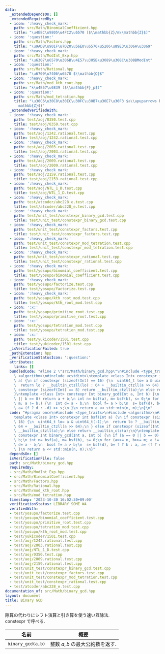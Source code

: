 ```yaml
---
data:
  _extendedDependsOn: []
  _extendedRequiredBy:
  - icon: ':heavy_check_mark:'
    path: src/Math/BinomialCoefficient.hpp
    title: "\u4E8C\u9805\u4FC2\u6570 ($\\mathbb{Z}/m\\mathbb{Z}$)"
  - icon: ':question:'
    path: src/Math/Factors.hpp
    title: "\u9AD8\u901F\u7D20\u56E0\u6570\u5206\u89E3\u306A\u3069"
  - icon: ':heavy_check_mark:'
    path: src/Math/ModInt_Exp.hpp
    title: "\u6307\u6570\u306B\u4E57\u305B\u3089\u308C\u308BModInt"
  - icon: ':question:'
    path: src/Math/Rational.hpp
    title: "\u6709\u7406\u6570 $\\mathbb{Q}$"
  - icon: ':heavy_check_mark:'
    path: src/Math/mod_kth_root.hpp
    title: "k\u4E57\u6839 ($\\mathbb{F}_p$)"
  - icon: ':question:'
    path: src/Math/mod_tetration.hpp
    title: "\u30C6\u30C8\u30EC\u30FC\u30B7\u30E7\u30F3 $a\\upuparrows b$ ($\\mathbb{Z}/m\\\
      mathbb{Z}$)"
  _extendedVerifiedWith:
  - icon: ':heavy_check_mark:'
    path: test/aoj/0350.test.cpp
    title: test/aoj/0350.test.cpp
  - icon: ':heavy_check_mark:'
    path: test/aoj/1242.rational.test.cpp
    title: test/aoj/1242.rational.test.cpp
  - icon: ':heavy_check_mark:'
    path: test/aoj/2003.rational.test.cpp
    title: test/aoj/2003.rational.test.cpp
  - icon: ':heavy_check_mark:'
    path: test/aoj/2009.rational.test.cpp
    title: test/aoj/2009.rational.test.cpp
  - icon: ':heavy_check_mark:'
    path: test/aoj/2159.rational.test.cpp
    title: test/aoj/2159.rational.test.cpp
  - icon: ':heavy_check_mark:'
    path: test/aoj/NTL_1_D.test.cpp
    title: test/aoj/NTL_1_D.test.cpp
  - icon: ':heavy_check_mark:'
    path: test/atcoder/abc228_e.test.cpp
    title: test/atcoder/abc228_e.test.cpp
  - icon: ':heavy_check_mark:'
    path: test/unit_test/constexpr_binary_gcd.test.cpp
    title: test/unit_test/constexpr_binary_gcd.test.cpp
  - icon: ':heavy_check_mark:'
    path: test/unit_test/constexpr_factors.test.cpp
    title: test/unit_test/constexpr_factors.test.cpp
  - icon: ':heavy_check_mark:'
    path: test/unit_test/constexpr_mod_tetration.test.cpp
    title: test/unit_test/constexpr_mod_tetration.test.cpp
  - icon: ':heavy_check_mark:'
    path: test/unit_test/constexpr_rational.test.cpp
    title: test/unit_test/constexpr_rational.test.cpp
  - icon: ':heavy_check_mark:'
    path: test/yosupo/binomial_coefficient.test.cpp
    title: test/yosupo/binomial_coefficient.test.cpp
  - icon: ':heavy_check_mark:'
    path: test/yosupo/factorize.test.cpp
    title: test/yosupo/factorize.test.cpp
  - icon: ':heavy_check_mark:'
    path: test/yosupo/kth_root_mod.test.cpp
    title: test/yosupo/kth_root_mod.test.cpp
  - icon: ':x:'
    path: test/yosupo/primitive_root.test.cpp
    title: test/yosupo/primitive_root.test.cpp
  - icon: ':x:'
    path: test/yosupo/tetration_mod.test.cpp
    title: test/yosupo/tetration_mod.test.cpp
  - icon: ':x:'
    path: test/yukicoder/1501.test.cpp
    title: test/yukicoder/1501.test.cpp
  _isVerificationFailed: true
  _pathExtension: hpp
  _verificationStatusIcon: ':question:'
  attributes:
    links: []
  bundledCode: "#line 2 \"src/Math/binary_gcd.hpp\"\n#include <type_traits>\n#include\
    \ <algorithm>\n#include <cstdint>\ntemplate <class Int> constexpr int bsf(Int\
    \ a) {\n if constexpr (sizeof(Int) == 16) {\n  uint64_t lo= a & uint64_t(-1);\n\
    \  return lo ? __builtin_ctzll(lo) : 64 + __builtin_ctzll(a >> 64);\n } else if\
    \ constexpr (sizeof(Int) == 8) return __builtin_ctzll(a);\n else return __builtin_ctz(a);\n\
    }\ntemplate <class Int> constexpr Int binary_gcd(Int a, Int b) {\n if (a == 0\
    \ || b == 0) return a + b;\n int n= bsf(a), m= bsf(b), s= 0;\n for (a>>= n, b>>=\
    \ m; a != b;) {\n  Int d= a - b;\n  bool f= a > b;\n  s= bsf(d), b= f ? b : a,\
    \ a= (f ? d : -d) >> s;\n }\n return a << std::min(n, m);\n}\n"
  code: "#pragma once\n#include <type_traits>\n#include <algorithm>\n#include <cstdint>\n\
    template <class Int> constexpr int bsf(Int a) {\n if constexpr (sizeof(Int) ==\
    \ 16) {\n  uint64_t lo= a & uint64_t(-1);\n  return lo ? __builtin_ctzll(lo) :\
    \ 64 + __builtin_ctzll(a >> 64);\n } else if constexpr (sizeof(Int) == 8) return\
    \ __builtin_ctzll(a);\n else return __builtin_ctz(a);\n}\ntemplate <class Int>\
    \ constexpr Int binary_gcd(Int a, Int b) {\n if (a == 0 || b == 0) return a +\
    \ b;\n int n= bsf(a), m= bsf(b), s= 0;\n for (a>>= n, b>>= m; a != b;) {\n  Int\
    \ d= a - b;\n  bool f= a > b;\n  s= bsf(d), b= f ? b : a, a= (f ? d : -d) >> s;\n\
    \ }\n return a << std::min(n, m);\n}"
  dependsOn: []
  isVerificationFile: false
  path: src/Math/binary_gcd.hpp
  requiredBy:
  - src/Math/ModInt_Exp.hpp
  - src/Math/BinomialCoefficient.hpp
  - src/Math/Factors.hpp
  - src/Math/Rational.hpp
  - src/Math/mod_kth_root.hpp
  - src/Math/mod_tetration.hpp
  timestamp: '2023-10-30 16:02:30+09:00'
  verificationStatus: LIBRARY_SOME_WA
  verifiedWith:
  - test/yosupo/factorize.test.cpp
  - test/yosupo/binomial_coefficient.test.cpp
  - test/yosupo/primitive_root.test.cpp
  - test/yosupo/tetration_mod.test.cpp
  - test/yosupo/kth_root_mod.test.cpp
  - test/yukicoder/1501.test.cpp
  - test/aoj/1242.rational.test.cpp
  - test/aoj/2003.rational.test.cpp
  - test/aoj/NTL_1_D.test.cpp
  - test/aoj/0350.test.cpp
  - test/aoj/2009.rational.test.cpp
  - test/aoj/2159.rational.test.cpp
  - test/unit_test/constexpr_binary_gcd.test.cpp
  - test/unit_test/constexpr_factors.test.cpp
  - test/unit_test/constexpr_mod_tetration.test.cpp
  - test/unit_test/constexpr_rational.test.cpp
  - test/atcoder/abc228_e.test.cpp
documentation_of: src/Math/binary_gcd.hpp
layout: document
title: Binary GCD
---
```


除算の代わりにシフト演算と引き算を使う速い互除法. \
constexpr で呼べる.

|名前|概要|
|---|---|
|`binary_gcd(a,b)`| 整数 $a,b$ の最大公約数を返す. |